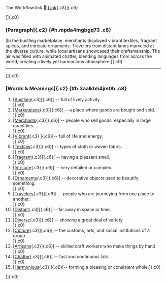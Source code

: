 The Workflow link
👏[[Link](https://www.google.com/url?q=http://www.google.com&sa=D&source=editors&ust=1756462971678282&usg=AOvVaw2_AtDL0BIzZyjzgv329MOj){.c3}]{.c6}

[]{.c0}

### [Paragraph]{.c2} {#h.mpda4mgbgq73 .c8}

[In the bustling marketplace, merchants displayed vibrant textiles,
fragrant spices, and intricate ornaments. Travelers from distant lands
marveled at the diverse culture, while local artisans showcased their
craftsmanship. The air was filled with animated chatter, blending
languages from across the world, creating a lively yet harmonious
atmosphere.]{.c0}

------------------------------------------------------------------------

[]{.c0}

### [Words & Meanings]{.c2} {#h.3aalkbh4jm0b .c8}

1.  [[Bustling](https://www.google.com/url?q=http://www.google.com&sa=D&source=editors&ust=1756462971678898&usg=AOvVaw1lqC_-Wqc3frrtUTbTSHtz){.c3}]{.c6}[ --
    full of lively activity.\
    ]{.c0}
2.  [[Marketplace](https://www.google.com/url?q=http://www.google.com&sa=D&source=editors&ust=1756462971679015&usg=AOvVaw1R8_UK6u0jq-6xSmg5xBAG){.c3}]{.c6}[ --
    a place where goods are bought and sold.\
    ]{.c0}
3.  [[Merchants](https://www.google.com/url?q=http://www.google.com&sa=D&source=editors&ust=1756462971679137&usg=AOvVaw3Jt8i6bd-UQgSGZTemFMNb){.c3}]{.c6}[ --
    people who sell goods, especially in large quantities.\
    ]{.c0}
4.  [[Vibrant](https://www.google.com/url?q=http://www.google.com&sa=D&source=editors&ust=1756462971679282&usg=AOvVaw3wUdmB6wpB5Jw5CZuzIqCd){.c3}
    ]{.c6}[-- full of life and energy.\
    ]{.c0}
5.  [[Textiles](https://www.google.com/url?q=http://www.google.com&sa=D&source=editors&ust=1756462971679375&usg=AOvVaw3kAR_hcRmqnuSxV9MHMQR7){.c3}]{.c6}[ --
    types of cloth or woven fabric.\
    ]{.c0}
6.  [[Fragrant](https://www.google.com/url?q=http://www.google.com&sa=D&source=editors&ust=1756462971679473&usg=AOvVaw1ngIu4Hmju4Fb1J62hIg6q){.c3}]{.c6}[ --
    having a pleasant smell.\
    ]{.c0}
7.  [[Intricate](https://www.google.com/url?q=http://www.google.com&sa=D&source=editors&ust=1756462971679566&usg=AOvVaw2HNp4_WcZK0Uy_z89fBVUV){.c3}]{.c6}[ --
    very detailed or complex.\
    ]{.c0}
8.  [[Ornaments](https://www.google.com/url?q=http://www.google.com&sa=D&source=editors&ust=1756462971679658&usg=AOvVaw1hHjYkqk0ga2CWOWHcBuF0){.c3}]{.c6}[ --
    decorative objects used to beautify something.\
    ]{.c0}
9.  [[Travelers](https://www.google.com/url?q=http://www.google.com&sa=D&source=editors&ust=1756462971679769&usg=AOvVaw2jJPl8HOkOXZXTIGY60dfj){.c3}]{.c6}[ --
    people who are journeying from one place to another.\
    ]{.c0}
10. [[Distant](https://www.google.com/url?q=http://www.google.com&sa=D&source=editors&ust=1756462971679926&usg=AOvVaw0WAT4oq9i5JfRt_vj02-eV){.c3}]{.c6}[ --
    far away in space or time.\
    ]{.c0}
11. [[Diverse](https://www.google.com/url?q=http://www.google.com&sa=D&source=editors&ust=1756462971680022&usg=AOvVaw3HAJG93rN8gsAzp5QTVS6s){.c3}]{.c6}[ --
    showing a great deal of variety.\
    ]{.c0}
12. [[Culture](https://www.google.com/url?q=http://www.google.com&sa=D&source=editors&ust=1756462971680140&usg=AOvVaw37gohCryam9BeVF-C2f_se){.c3}]{.c6}[ --
    the customs, arts, and social institutions of a group.\
    ]{.c0}
13. [[Artisans](https://www.google.com/url?q=http://www.google.com&sa=D&source=editors&ust=1756462971680265&usg=AOvVaw2E2hr3DiElAg1zIW-mKv2M){.c3}]{.c6}[ --
    skilled craft workers who make things by hand.\
    ]{.c0}
14. [[Chatter](https://www.google.com/url?q=http://www.google.com&sa=D&source=editors&ust=1756462971680376&usg=AOvVaw1NPfgQqiohZQcInj1TVSm1){.c3}]{.c6}[ --
    fast and continuous talk.\
    ]{.c0}
15. [[Harmonious](https://www.google.com/url?q=http://www.google.com&sa=D&source=editors&ust=1756462971680474&usg=AOvVaw3xAVajc1uxsCNJKo_rMVLW){.c3}
    ]{.c6}[-- forming a pleasing or consistent whole.]{.c0}

[]{.c0}
